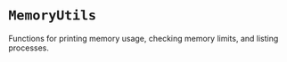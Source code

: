 # `MemoryUtils`

Functions for printing memory usage, checking memory limits, and listing processes.